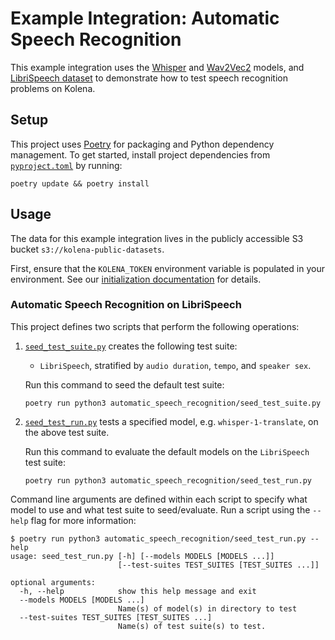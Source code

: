 # Example Integration: Automatic Speech Recognition

This example integration uses the [Whisper](https://github.com/openai/whisper)
and [Wav2Vec2](https://huggingface.co/facebook/wav2vec2-base) models,
and [LibriSpeech dataset](https://www.openslr.org/12)
to demonstrate how to test speech recognition problems on Kolena.

## Setup

This project uses [Poetry](https://python-poetry.org/) for packaging and Python dependency management. To get started,
install project dependencies from [`pyproject.toml`](./pyproject.toml) by running:

```shell
poetry update && poetry install
```

## Usage

The data for this example integration lives in the publicly accessible S3 bucket `s3://kolena-public-datasets`.

First, ensure that the `KOLENA_TOKEN` environment variable is populated in your environment. See our
[initialization documentation](https://docs.kolena.com/installing-kolena/#initialization) for details.

### Automatic Speech Recognition on LibriSpeech

This project defines two scripts that perform the following operations:

1. [`seed_test_suite.py`](automatic_speech_recognition/seed_test_suite.py) creates the following test suite:

    - `LibriSpeech`, stratified by `audio duration`, `tempo`, and `speaker sex`.

    Run this command to seed the default test suite:

    ```shell
    poetry run python3 automatic_speech_recognition/seed_test_suite.py
    ```

2. [`seed_test_run.py`](automatic_speech_recognition/seed_test_run.py)
   tests a specified model, e.g. `whisper-1-translate`, on the above test suite.

    Run this command to evaluate the default models on the `LibriSpeech` test suite:

    ```shell
    poetry run python3 automatic_speech_recognition/seed_test_run.py
    ```

Command line arguments are defined within each script to specify what model to use and what test suite to seed/evaluate.
Run a script using the `--help` flag for more information:

```shell
$ poetry run python3 automatic_speech_recognition/seed_test_run.py --help
usage: seed_test_run.py [-h] [--models MODELS [MODELS ...]]
                        [--test-suites TEST_SUITES [TEST_SUITES ...]]

optional arguments:
  -h, --help            show this help message and exit
  --models MODELS [MODELS ...]
                        Name(s) of model(s) in directory to test
  --test-suites TEST_SUITES [TEST_SUITES ...]
                        Name(s) of test suite(s) to test.
```
